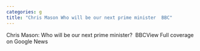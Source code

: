 ```yaml
---
categories: g
title: "Chris Mason Who will be our next prime minister  BBC"
---
```

Chris Mason: Who will be our next prime minister?&nbsp;&nbsp;BBCView Full coverage on Google News